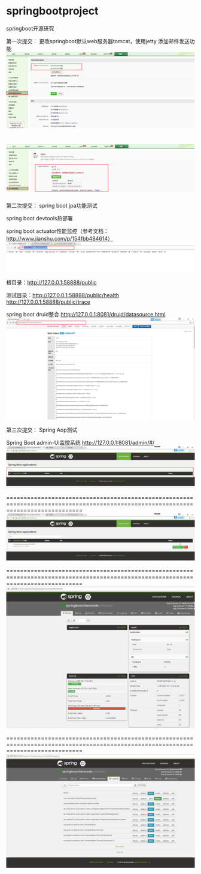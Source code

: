 # springbootproject
springboot开源研究

第一次提交：
更改springboot默认web服务器tomcat，使用jetty
添加邮件发送功能
![163邮箱开启STMP&POP3](https://github.com/feiniaoying/springbootproject/blob/master/效果图/POP3&SMTP开启.png "POP3&SMTP开启.png.png")

![163邮箱开启STMP&POP3](https://github.com/feiniaoying/springbootproject/blob/master/效果图/客户端授权密码.png "客户端授权密码.png")
=======================================================================================

第二次提交：
spring boot jpa功能测试

spring boot devtools热部署

spring boot actuator性能监控（参考文档：http://www.jianshu.com/p/154fbb484614）
![actuator性能监控](https://github.com/feiniaoying/springbootproject/blob/master/效果图/actuator性能监控health结果图.png "actuator性能监控health结果图.png")
 	

根目录：http://127.0.0.1:58888/public

测试目录：http://127.0.0.1:58888/public/health
 http://127.0.0.1:58888/public/trace

spring boot druid整合
http://127.0.0.1:8081/druid/datasource.html
![druid整合](https://github.com/feiniaoying/springbootproject/blob/master/效果图/druid数据链接池监控.png "druid数据链接池监控.png")


第三次提交：
Spring	Aop测试

Spring Boot admin-UI监控系统
http://127.0.0.1:8081/admin/#/
![adminUI](https://github.com/feiniaoying/springbootproject/blob/master/效果图/adminUI监控系统效果图1.png "adminUI监控系统效果图1png")

==================================================================================================================================
![adminUI](https://github.com/feiniaoying/springbootproject/blob/master/效果图/adminUI监控系统效果图2.png "adminUI监控系统效果图2png")

==================================================================================================================================
![adminUI](https://github.com/feiniaoying/springbootproject/blob/master/效果图/adminUI监控系统效果图3.png "adminUI监控系统效果图3png")

==================================================================================================================================
![adminUI](https://github.com/feiniaoying/springbootproject/blob/master/效果图/adminUI监控系统效果图4.png "adminUI监控系统效果图4.png")

